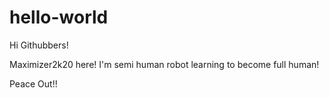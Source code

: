 # hello-world

Hi Githubbers!

Maximizer2k20 here! I'm semi human robot learning to become full human! 

Peace Out!!

